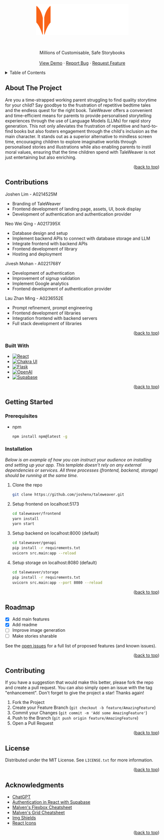 <!-- Improved compatibility of back to top link: See: https://github.com/othneildrew/Best-README-Template/pull/73 -->

<a name="readme-top"></a>

<!--
*** Thanks for checking out the Best-README-Template. If you have a suggestion
*** that would make this better, please fork the repo and create a pull request
*** or simply open an issue with the tag "enhancement".
*** Don't forget to give the project a star!
*** Thanks again! Now go create something AMAZING! :D
-->

<!-- PROJECT SHIELDS -->
<!--
*** I'm using markdown "reference style" links for readability.
*** Reference links are enclosed in brackets [ ] instead of parentheses ( ).
*** See the bottom of this document for the declaration of the reference variables
*** for contributors-url, forks-url, etc. This is an optional, concise syntax you may use.
*** https://www.markdownguide.org/basic-syntax/#reference-style-links
-->

<!-- PROJECT LOGO -->
<br />
<div align="center">
  <a href="https://github.com/joshenx/taleweaver">
    <img style="margin: 2rem" src="/frontend/src/images/taleweaver_logo_color_light.svg" alt="TaleWeaver Logo" width="300" height="100">
  </a>

  <p align="center">
    Millions of Customisable, Safe Storybooks
    <br />
    <br />
    <a href="https://taleweaver.onrender.com/">View Demo</a>
    ·
    <a href="https://github.com/joshenx/taleweaver/issues">Report Bug</a>
    ·
    <a href="https://github.com/joshenx/taleweaver/issues">Request Feature</a>
  </p>
</div>

<!-- TABLE OF CONTENTS -->
<details>
  <summary>Table of Contents</summary>
  <ol>
    <li>
      <a href="#about-the-project">About The Project</a>
      <ul>
        <li><a href="#built-with">Built With</a></li>
      </ul>
    </li>
    <li>
      <a href="#getting-started">Getting Started</a>
      <ul>
        <li><a href="#prerequisites">Prerequisites</a></li>
        <li><a href="#installation">Installation</a></li>
      </ul>
    </li>
    <li><a href="#roadmap">Roadmap</a></li>
    <li><a href="#contributing">Contributing</a></li>
    <li><a href="#license">License</a></li>
    <li><a href="#contact">Contact</a></li>
    <li><a href="#acknowledgments">Acknowledgments</a></li>
  </ol>
</details>

<!-- ABOUT THE PROJECT -->

## About The Project

Are you a time-strapped working parent struggling to find quality storytime for your child? Say goodbye to the frustration of repetitive bedtime tales and the endless quest for the right book. TaleWeaver offers a convenient and time-efficient means for parents to provide personalised storytelling experiences through the use of Language Models (LLMs) for rapid story generation. This not only alleviates the frustration of repetitive and hard-to-find books but also fosters engagement through the child's inclusion as the main character. It stands out as a superior alternative to mindless screen time, encouraging children to explore imaginative worlds through personalised stories and illustrations while also enabling parents to instil moral values, ensuring that the time children spend with TaleWeaver is not just entertaining but also enriching.

<p align="right">(<a href="#readme-top">back to top</a>)</p>

<!-- CONTACT -->

## Contributions

Joshen Lim - A0214525M

- Branding of TaleWeaver
- Frontend development of landing page, assets, UI, book display
- Development of authentication and authentication provider

Neo Wei Qing - A0217395X

- Database design and setup
- Implement backend APIs to connect with database storage and LLM
- Integrate frontend with backend APIs
- Frontend development of library
- Hosting and deployment

Jivesh Mohan - A0221768Y

- Development of authentication
- Improvement of signup validation
- Implement Google analytics
- Frontend development of authentication provider

Lau Zhan Ming - A0236552E

- Prompt refinement, prompt engineering
- Frontend development of libraries
- Integration frontend with backend servers
- Full stack development of libraries

<p align="right">(<a href="#readme-top">back to top</a>)</p>

### Built With

- [![React][React.js]][React-url]
- [![Chakra UI][Chakra-ui]][Chakra-url]
- [![Flask][Flask]][Flask-url]
- [![OpenAI][OpenAI]][Flask-url]
- [![Supabase][Supabase-icon]][Supabase-url]

<p align="right">(<a href="#readme-top">back to top</a>)</p>

<!-- GETTING STARTED -->

## Getting Started

### Prerequisites

- npm
  ```sh
  npm install npm@latest -g
  ```

### Installation

_Below is an example of how you can instruct your audience on installing and setting up your app. This template doesn't rely on any external dependencies or services. All three processes (frontend, backend, storage) should be running at the same time._

1. Clone the repo
   ```sh
   git clone https://github.com/joshenx/taleweaver.git
   ```
2. Setup frontend on localhost:5173
   ```sh
   cd taleweaver/frontend
   yarn install
   yarn start
   ```
3. Setup backend on localhost:8000 (default)
   ```sh
   cd taleweaver/genapi
   pip install -r requirements.txt
   uvicorn src.main:app --reload
   ```
4. Setup storage on localhost:8080 (default)
   ```sh
   cd taleweaver/storage
   pip install -r requirements.txt
   uvicorn src.main:app --port 8080 --reload
   ```

<p align="right">(<a href="#readme-top">back to top</a>)</p>

<!-- ROADMAP -->

## Roadmap

- [x] Add main features
- [x] Add readme
- [ ] Improve image generation
- [ ] Make stories sharable

See the [open issues](https://github.com/joshenx/taleweaver/issues) for a full list of proposed features (and known issues).

<p align="right">(<a href="#readme-top">back to top</a>)</p>

<!-- CONTRIBUTING -->

## Contributing

If you have a suggestion that would make this better, please fork the repo and create a pull request. You can also simply open an issue with the tag "enhancement".
Don't forget to give the project a star! Thanks again!

1. Fork the Project
2. Create your Feature Branch (`git checkout -b feature/AmazingFeature`)
3. Commit your Changes (`git commit -m 'Add some AmazingFeature'`)
4. Push to the Branch (`git push origin feature/AmazingFeature`)
5. Open a Pull Request

<p align="right">(<a href="#readme-top">back to top</a>)</p>

<!-- LICENSE -->

## License

Distributed under the MIT License. See `LICENSE.txt` for more information.

<p align="right">(<a href="#readme-top">back to top</a>)</p>

<!-- ACKNOWLEDGMENTS -->

## Acknowledgments

- [ChatGPT](https://chat.openai.com/)
- [Authentication in React with Supabase](https://blog.openreplay.com/authentication-in-react-with-supabase/)
- [Malven's Flexbox Cheatsheet](https://flexbox.malven.co/)
- [Malven's Grid Cheatsheet](https://grid.malven.co/)
- [Img Shields](https://shields.io)
- [React Icons](https://react-icons.github.io/react-icons/search)

<p align="right">(<a href="#readme-top">back to top</a>)</p>

<!-- MARKDOWN LINKS & IMAGES -->
<!-- https://www.markdownguide.org/basic-syntax/#reference-style-links -->

[React.js]: https://img.shields.io/badge/React-20232A?style=for-the-badge&logo=react&logoColor=61DAFB
[React-url]: https://reactjs.org/
[Chakra-ui]: https://shields.io/badge/chakra--ui-black?logo=chakraui&style=for-the-badge
[Chakra-url]: https://chakra-ui.com/
[Flask]: https://shields.io/badge/Flask-black?logo=flask&style=for-the-badge
[Flask-url]: https://flask.palletsprojects.com/en/2.3.x/
[Supabase-icon]: https://shields.io/badge/supabase-black?logo=supabase&style=for-the-badge
[Supabase-url]: https://supabase.com/
[OpenAI]: https://shields.io/badge/OpenAI-black?logo=openai&style=for-the-badge
[Supabase-url]: https://supabase.com/
